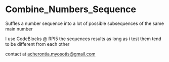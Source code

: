 # Combine_Numbers_Sequence
Suffles a number sequence into a lot of possible subsequences of the same main number

I use CodeBlocks @ RPI5 
the sequences results as long as i test them 
tend to be different from each other

contact at acherontia.myosotis@gmail.com
